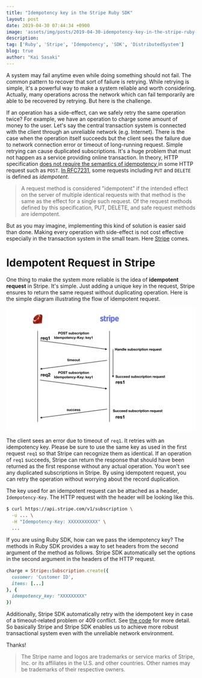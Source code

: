 ```yaml
---
title: "Idempotency key in the Stripe Ruby SDK"
layout: post
date: 2019-04-30 07:44:34 +0900
image: 'assets/img/posts/2019-04-30-idempotency-key-in-the-stripe-ruby-sdk/catch.png'
description:
tag: ['Ruby', 'Stripe', 'Idempotency', 'SDK', 'DistributedSystem']
blog: true
author: "Kai Sasaki"
---
```


A system may fail anytime even while doing something should not fail. The common pattern to recover that sort of failure is retrying. While retrying is simple, it's a powerful way to make a system reliable and worth considering. Actually, many operations across the network which can fail temporarily are able to be recovered by retrying. But here is the challenge.

If an operation has a side-effect, can we safely retry the same operation twice? For example, we have an operation to charge some amount of money to the user. Let's say the central transaction system is connected with the client through an unreliable network (e.g. Internet). There is the case when the operation itself succeeds but the client sees the failure due to network connection error or timeout of long-running request. Simple retrying can cause duplicated subscriptions. It's a huge problem that must not happen as a service providing online transaction. In theory, HTTP specification [does not require the semantics of idempotency ](https://stackoverflow.com/questions/45016234/what-is-idempotency-in-http-methods) in some HTTP request such as `POST`. [In RFC7231](https://tools.ietf.org/html/rfc7231#section-4.2.2), some requests including `PUT` and `DELETE` is defined as *idempotent*.

>  A request method is considered "idempotent" if the intended effect on
   the server of multiple identical requests with that method is the same as the effect for a single such request.  Of the request methods
   defined by this specification, PUT, DELETE, and safe request methods
   are idempotent.

But as you may imagine, implementing this kind of solution is easier said than done. Making every operation with side-effect is not cost effective especially in the transaction system in the small team. Here [Stripe](https://stripe.com/) comes.

# Idempotent Request in Stripe

One thing to make the system more reliable is the idea of **idempotent request** in Stripe. It's simple. Just adding a unique key in the request, Stripe ensures to return the same request without duplicating operation. Here is the simple diagram illustrating the flow of idempotent request.

![Idempotent Request](assets/img/posts/2019-04-30-idempotency-key-in-the-stripe-ruby-sdk/idempotent-request.png)

The client sees an error due to timeout of `req1`. It retries with an idempotency key. Please be sure to use the same key as used in the first request `req1` so that Stripe can recognize them as identical. If an operation of `req1` succeeds, Stripe can return the response that should have been returned as the first response without any actual operation. You won't see any duplicated subscriptions in Stripe. By using idempotent request, you can retry the operation without worrying about the record duplication.

The key used for an idempotent request can be attached as a header, `Idempotency-Key`. The HTTP request with the header will be looking like this.

```bash
$ curl https://api.stripe.com/v1/subscription \
  -u ... \
  -H "Idempotency-Key: XXXXXXXXXXX" \
  ...
```

If you are using Ruby SDK, how can we pass the idempotency key? The methods in Ruby SDK provides a way to set headers from the second argument of the method as follows. Stripe SDK automatically set the options in the second argument in the headers of the HTTP request.

```ruby
charge = Stripe::Subscription.create({
  cusomer: 'Customer ID',
  items: [...]
}, {
  idempotency_key: "XXXXXXXXX"
})
```

Additionally, Stripe SDK automatically retry with the idempotent key in case of a timeout-related problem or 409 conflict. See [the code](onsole.treasuredata.com) for more detail. So basically Stripe and Stripe SDK enables us to achieve more robust transactional system even with the unreliable network environment.

Thanks!

> The Stripe name and logos are trademarks or service marks of Stripe, Inc. or its affiliates in the U.S. and other countries. Other names may be trademarks of their respective owners.
